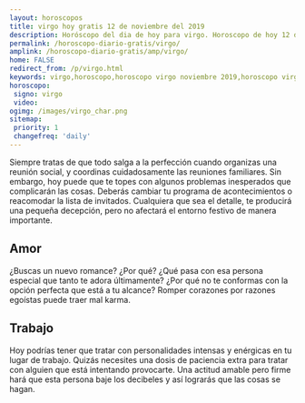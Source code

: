 ```yaml
---
layout: horoscopos
title: virgo hoy gratis 12 de noviembre del 2019 
description: Horóscopo del dia de hoy para virgo. Horoscopo de hoy 12 de noviembre del 2019. Las predicciones de amor, trabajo, vida personal gratis.
permalink: /horoscopo-diario-gratis/virgo/
amplink: /horoscopo-diario-gratis/amp/virgo/
home: FALSE
redirect_from: /p/virgo.html
keywords: virgo,horoscopo,horoscopo virgo noviembre 2019,horoscopo virgo hoy,tarot virgo noviembre 2019,horoscopo virgo,tarot virgo hoy,horoscopo de hoy,horoscopo diario,tarot del amor,horoscopo de hoy virgo,horoscopo diario del tarot, Horoscopo de hoy virgo 12 de noviembre del 2019,horóscopo del día,signos zodiacales 2019, el horoscopo de hoy
horoscopo:
 signo: virgo
 video:  
ogimg: /images/virgo_char.png
sitemap:
 priority: 1
 changefreq: 'daily'
---
```



Siempre tratas de que todo salga a la perfección cuando organizas una reunión social, y coordinas cuidadosamente las reuniones familiares. Sin embargo, hoy puede que te topes  con algunos problemas inesperados que complicarán las cosas. Deberás cambiar tu programa de acontecimientos o reacomodar la lista de invitados.  Cualquiera que sea el detalle, te producirá una pequeña decepción, pero no afectará el entorno festivo de manera importante.

## Amor

¿Buscas un nuevo romance? ¿Por qué? ¿Qué pasa con esa persona especial que tanto te adora últimamente? ¿Por qué no te conformas con la opción perfecta que está a tu alcance? Romper corazones por razones egoístas puede traer mal karma.

## Trabajo

Hoy podrías tener que tratar con personalidades intensas y enérgicas en tu lugar de trabajo. Quizás necesites una dosis de paciencia extra para tratar con alguien que está intentando provocarte. Una actitud amable pero firme hará que esta persona baje los decibeles y así lograrás que las cosas se hagan.